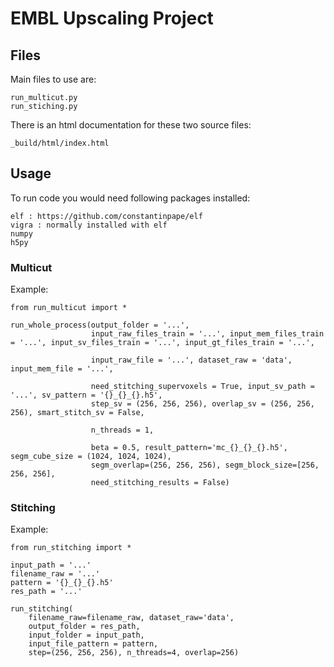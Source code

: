 # EMBL Upscaling Project

## Files 

Main files to use are: 
```
run_multicut.py
run_stiching.py
```

There is an html documentation for these two source files: 
```
_build/html/index.html
```

## Usage 
To run code you would need following packages installed: 
```
elf : https://github.com/constantinpape/elf
vigra : normally installed with elf 
numpy
h5py 
```
### Multicut 
Example: 
```
from run_multicut import * 

run_whole_process(output_folder = '...',
                  input_raw_files_train = '...', input_mem_files_train = '...', input_sv_files_train = '...', input_gt_files_train = '...',
                  
                  input_raw_file = '...', dataset_raw = 'data', input_mem_file = '...',

                  need_stitching_supervoxels = True, input_sv_path = '...', sv_pattern = '{}_{}_{}.h5',
                  step_sv = (256, 256, 256), overlap_sv = (256, 256, 256), smart_stitch_sv = False,
                   
                  n_threads = 1, 

                  beta = 0.5, result_pattern='mc_{}_{}_{}.h5', segm_cube_size = (1024, 1024, 1024),
                  segm_overlap=(256, 256, 256), segm_block_size=[256, 256, 256], 
                  need_stitching_results = False)
```
### Stitching 
Example: 
```
from run_stitching import *

input_path = '...'
filename_raw = '...'
pattern = '{}_{}_{}.h5'
res_path = '...'

run_stitching(
    filename_raw=filename_raw, dataset_raw='data',
    output_folder = res_path,
    input_folder = input_path,
    input_file_pattern = pattern,
    step=(256, 256, 256), n_threads=4, overlap=256)
```
